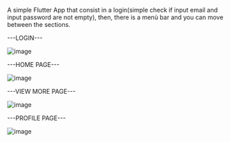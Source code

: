 A simple Flutter App that consist in a login(simple check if input email and input password are not empty), then, there is a menù bar and you can move between the sections.



---LOGIN--- 



![image](https://user-images.githubusercontent.com/82907329/210651043-eaa895f2-3bb0-41e4-9383-27d7b4128c13.png) 



---HOME PAGE---



![image](https://user-images.githubusercontent.com/82907329/210651221-210274fe-6f28-4363-829c-3e63f6235af7.png)







---VIEW MORE PAGE---



![image](https://user-images.githubusercontent.com/82907329/210651321-262674f6-6d75-4b39-aaac-4ae41d4c4326.png)



---PROFILE PAGE---



![image](https://user-images.githubusercontent.com/82907329/210651397-ed9e7387-78af-4172-b05f-da0194177639.png)
